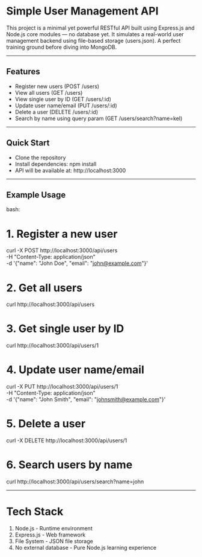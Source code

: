 # Simple User Management API

This project is a minimal yet powerful RESTful API built using Express.js and Node.js core modules — no database yet. It simulates a real-world user management backend using file-based storage (users.json). A perfect training ground before diving into MongoDB.

---

## Features

- Register new users (POST /users)
- View all users (GET /users)
- View single user by ID (GET /users/:id)
- Update user name/email (PUT /users/:id)
- Delete a user (DELETE /users/:id)
- Search by name using query param (GET /users/search?name=kel)

---

## Quick Start

- Clone the repository
- Install dependencies: npm install
- API will be available at: http://localhost:3000

---

## Example Usage

bash:

# 1. Register a new user
curl -X POST http://localhost:3000/api/users \
  -H "Content-Type: application/json" \
  -d '{"name": "John Doe", "email": "john@example.com"}'

# 2. Get all users
curl http://localhost:3000/api/users

# 3. Get single user by ID
curl http://localhost:3000/api/users/1

# 4. Update user name/email
curl -X PUT http://localhost:3000/api/users/1 \
  -H "Content-Type: application/json" \
  -d '{"name": "John Smith", "email": "johnsmith@example.com"}'

# 5. Delete a user
curl -X DELETE http://localhost:3000/api/users/1

# 6. Search users by name
curl http://localhost:3000/api/users/search?name=john


---

# Tech Stack

1. Node.js - Runtime environment
2. Express.js - Web framework
3. File System - JSON file storage
4. No external database - Pure Node.js learning experience

